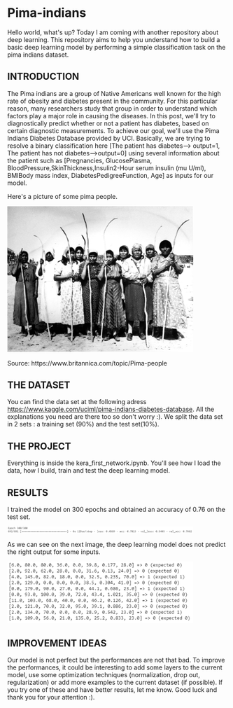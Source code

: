 # Pima-indians
Hello world, what's up? Today I am coming with another repository about deep learning. This repository aims to help you understand how to build a basic deep learning model by performing a simple classification task on the pima indians dataset. 

## INTRODUCTION
The Pima indians are a group of Native Americans well known for the high rate of obesity and diabetes present in the community. For this particular reason, many researchers study that group in order to understand which factors play a major role in causing the diseases. In this  post, we'll try to diagnostically predict whether or not a patient has diabetes, based on certain diagnostic measurements. To achieve our goal, we'll use the Pima Indians Diabetes Database provided by UCI. Basically, we are trying to resolve a binary classification here [The patient has diabetes--> output=1, The patient has not diabetes-->output=0] using several information about the patient such as [Pregnancies, GlucosePlasma, BloodPressure,SkinThickness,Insulin2-Hour serum insulin (mu U/ml), BMIBody mass index, DiabetesPedigreeFunction, Age] as inputs for our model.

Here's a picture of some pima people.

<p float="left">
    <img src="Images/women-Pima.jpg" width="425"/> 
</p>
Source: https://www.britannica.com/topic/Pima-people 

## THE DATASET
You can find the data set at the following adress https://www.kaggle.com/uciml/pima-indians-diabetes-database. All the explanations you need are there too so don't worry :). We split the data set in 2 sets : a training set (90%) and the test set(10%).

## THE PROJECT
Everything is inside the kera_first_network.ipynb. You'll see how I load the data, how I build, train and test the deep learning model.

## RESULTS
I trained the model on 300 epochs and obtained an accuracy of 0.76 on the test set.
<p float="left">
    <img src="Images/resultat_1.png" width="425"/> 
</p>

As we can see on the next image, the deep learning model does not predict the right output for some inputs.
<p float="left">
    <img src="Images/resultat_2.png" width="425"/> 
</p>

## IMPROVEMENT IDEAS
Our model is not perfect but the performances are not that bad. To improve the performances, it could be interesting to add some layers to the current model, use some optimization techniques (normalization, drop out, regularization) or add more examples to the current dataset (if possible).
If you try one of these and have better results, let me know. Good luck and thank you for your attention :).
